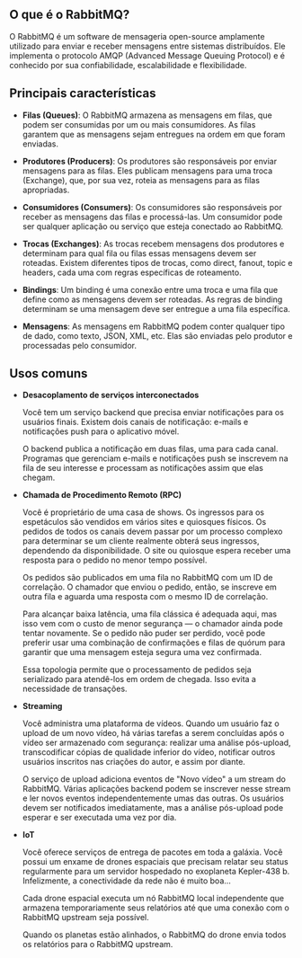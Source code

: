 ## **O que é o RabbitMQ?**

O RabbitMQ é um software de mensageria open-source amplamente utilizado para enviar e receber mensagens entre sistemas distribuídos. Ele implementa o protocolo AMQP (Advanced Message Queuing Protocol) e é conhecido por sua confiabilidade, escalabilidade e flexibilidade.

## **Principais características**

* **Filas (Queues)**: O RabbitMQ armazena as mensagens em filas, que podem ser consumidas por um ou mais consumidores. As filas garantem que as mensagens sejam entregues na ordem em que foram enviadas.

* **Produtores (Producers)**: Os produtores são responsáveis por enviar mensagens para as filas. Eles publicam mensagens para uma troca (Exchange), que, por sua vez, roteia as mensagens para as filas apropriadas.

* **Consumidores (Consumers)**: Os consumidores são responsáveis por receber as mensagens das filas e processá-las. Um consumidor pode ser qualquer aplicação ou serviço que esteja conectado ao RabbitMQ.

* **Trocas (Exchanges)**: As trocas recebem mensagens dos produtores e determinam para qual fila ou filas essas mensagens devem ser roteadas. Existem diferentes tipos de trocas, como direct, fanout, topic e headers, cada uma com regras específicas de roteamento.

* **Bindings**: Um binding é uma conexão entre uma troca e uma fila que define como as mensagens devem ser roteadas. As regras de binding determinam se uma mensagem deve ser entregue a uma fila específica.

* **Mensagens**: As mensagens em RabbitMQ podem conter qualquer tipo de dado, como texto, JSON, XML, etc. Elas são enviadas pelo produtor e processadas pelo consumidor.

## **Usos comuns**

* **Desacoplamento de serviços interconectados** 

    Você tem um serviço backend que precisa enviar notificações para os usuários finais. Existem dois canais de notificação: e-mails e notificações push para o aplicativo móvel.

    O backend publica a notificação em duas filas, uma para cada canal. Programas que gerenciam e-mails e notificações push se inscrevem na fila de seu interesse e processam as notificações assim que elas chegam.

* **Chamada de Procedimento Remoto (RPC)**

    Você é proprietário de uma casa de shows. Os ingressos para os espetáculos são vendidos em vários sites e quiosques físicos. Os pedidos de todos os canais devem passar por um processo complexo para determinar se um cliente realmente obterá seus ingressos, dependendo da disponibilidade. O site ou quiosque espera receber uma resposta para o pedido no menor tempo possível.

    Os pedidos são publicados em uma fila no RabbitMQ com um ID de correlação. O chamador que enviou o pedido, então, se inscreve em outra fila e aguarda uma resposta com o mesmo ID de correlação.

    Para alcançar baixa latência, uma fila clássica é adequada aqui, mas isso vem com o custo de menor segurança — o chamador ainda pode tentar novamente. Se o pedido não puder ser perdido, você pode preferir usar uma combinação de confirmações e filas de quórum para garantir que uma mensagem esteja segura uma vez confirmada.

    Essa topologia permite que o processamento de pedidos seja serializado para atendê-los em ordem de chegada. Isso evita a necessidade de transações.

* **Streaming**

    Você administra uma plataforma de vídeos. Quando um usuário faz o upload de um novo vídeo, há várias tarefas a serem concluídas após o vídeo ser armazenado com segurança: realizar uma análise pós-upload, transcodificar cópias de qualidade inferior do vídeo, notificar outros usuários inscritos nas criações do autor, e assim por diante.

    O serviço de upload adiciona eventos de "Novo vídeo" a um stream do RabbitMQ. Várias aplicações backend podem se inscrever nesse stream e ler novos eventos independentemente umas das outras. Os usuários devem ser notificados imediatamente, mas a análise pós-upload pode esperar e ser executada uma vez por dia.


* **IoT**

    Você oferece serviços de entrega de pacotes em toda a galáxia. Você possui um enxame de drones espaciais que precisam relatar seu status regularmente para um servidor hospedado no exoplaneta Kepler-438 b. Infelizmente, a conectividade da rede não é muito boa...

    Cada drone espacial executa um nó RabbitMQ local independente que armazena temporariamente seus relatórios até que uma conexão com o RabbitMQ upstream seja possível.

    Quando os planetas estão alinhados, o RabbitMQ do drone envia todos os relatórios para o RabbitMQ upstream.



